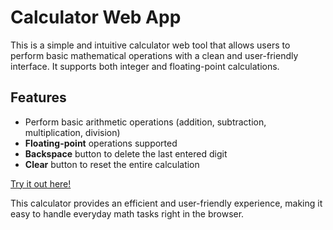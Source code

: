 # Calculator Web App

This is a simple and intuitive calculator web tool that allows users to perform basic mathematical operations with a clean and user-friendly interface. It supports both integer and floating-point calculations.

## Features
- Perform basic arithmetic operations (addition, subtraction, multiplication, division)
- **Floating-point** operations supported
- **Backspace** button to delete the last entered digit
- **Clear** button to reset the entire calculation

[Try it out here!](https://kiburger.github.io/Calculator/)

This calculator provides an efficient and user-friendly experience, making it easy to handle everyday math tasks right in the browser.
